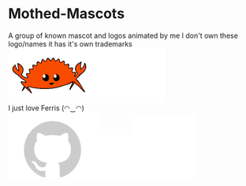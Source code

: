# Mothed-Mascots
A group of known mascot and logos animated by me I don't own these logo/names it has it's own trademarks <br>
<img src="./Ferris/animation.gif" alt="Feeeeeerris" width="320" height="110" ><br>
I just love Ferris (◠‿◠)<br>
<img src="./github-invertocat/animation.webp" alt="Github invertocat mascot with animated text" width="181" height="135"><img src="./archlinux/archspin.gif" width="73" height="90"><img src="./nixos/nixos.webp" width="128" height="128"><br>
